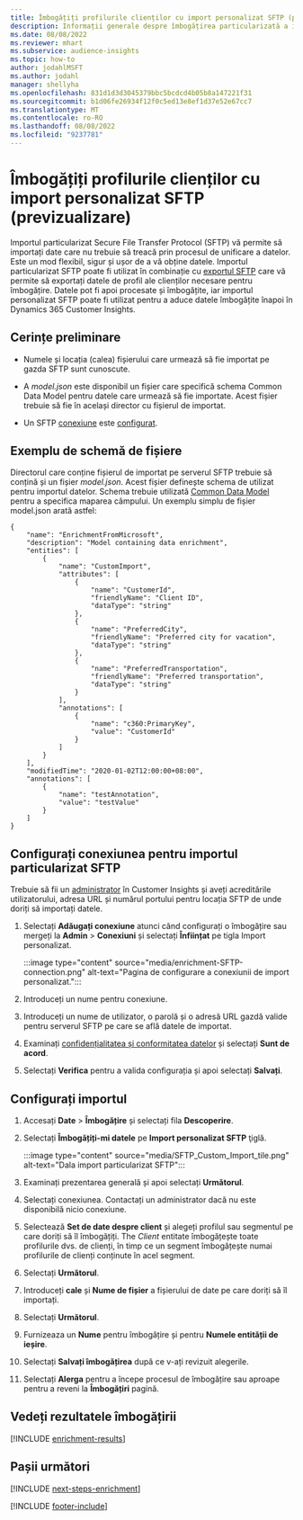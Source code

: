 ```yaml
---
title: Îmbogățiți profilurile clienților cu import personalizat SFTP (previzualizare)
description: Informații generale despre îmbogățirea particularizată a importului SFTP.
ms.date: 08/08/2022
ms.reviewer: mhart
ms.subservice: audience-insights
ms.topic: how-to
author: jodahlMSFT
ms.author: jodahl
manager: shellyha
ms.openlocfilehash: 831d1d3d3045379bbc5bcdcd4b05b8a147221f31
ms.sourcegitcommit: b1d06fe26934f12f0c5ed13e8ef1d37e52e67cc7
ms.translationtype: MT
ms.contentlocale: ro-RO
ms.lasthandoff: 08/08/2022
ms.locfileid: "9237781"
---
```

# <a name="enrich-customer-profiles-with-sftp-custom-import-preview"></a>Îmbogățiți profilurile clienților cu import personalizat SFTP (previzualizare)

Importul particularizat Secure File Transfer Protocol (SFTP) vă permite să importați date care nu trebuie să treacă prin procesul de unificare a datelor. Este un mod flexibil, sigur și ușor de a vă obține datele. Importul particularizat SFTP poate fi utilizat în combinație cu [exportul SFTP](export-sftp.md) care vă permite să exportați datele de profil ale clienților necesare pentru îmbogățire. Datele pot fi apoi procesate și îmbogățite, iar importul personalizat SFTP poate fi utilizat pentru a aduce datele îmbogățite înapoi în Dynamics 365 Customer Insights.

## <a name="prerequisites"></a>Cerințe preliminare

- Numele și locația (calea) fișierului care urmează să fie importat pe gazda SFTP sunt cunoscute.

- A *model.json* este disponibil un fișier care specifică schema Common Data Model pentru datele care urmează să fie importate. Acest fișier trebuie să fie în același director cu fișierul de importat.

- Un SFTP [conexiune](connections.md) este [configurat](#configure-the-connection-for-sftp-custom-import).

## <a name="file-schema-example"></a>Exemplu de schemă de fișiere

Directorul care conține fișierul de importat pe serverul SFTP trebuie să conțină și un fișier *model.json*. Acest fișier definește schema de utilizat pentru importul datelor. Schema trebuie utilizată [Common Data Model](/common-data-model/) pentru a specifica maparea câmpului. Un exemplu simplu de fișier model.json arată astfel:

```
{
    "name": "EnrichmentFromMicrosoft",
    "description": "Model containing data enrichment",
    "entities": [
        {
            "name": "CustomImport",
            "attributes": [
                {
                    "name": "CustomerId",
                    "friendlyName": "Client ID",
                    "dataType": "string"
                },
                {
                    "name": "PreferredCity",
                    "friendlyName": "Preferred city for vacation",
                    "dataType": "string"
                },
                {
                    "name": "PreferredTransportation",
                    "friendlyName": "Preferred transportation",
                    "dataType": "string"
                }
            ],
            "annotations": [
                {
                    "name": "c360:PrimaryKey",
                    "value": "CustomerId"
                }
            ]
        }
    ],
    "modifiedTime": "2020-01-02T12:00:00+08:00",
    "annotations": [
        {
            "name": "testAnnotation",
            "value": "testValue"
        }
    ]
}
```

## <a name="configure-the-connection-for-sftp-custom-import"></a>Configurați conexiunea pentru importul particularizat SFTP

Trebuie să fii un [administrator](permissions.md#admin) în Customer Insights și aveți acreditările utilizatorului, adresa URL și numărul portului pentru locația SFTP de unde doriți să importați datele.

1. Selectați **Adăugați conexiune** atunci când configurați o îmbogățire sau mergeți la **Admin** > **Conexiuni** și selectați **Înființat** pe tigla Import personalizat.

   :::image type="content" source="media/enrichment-SFTP-connection.png" alt-text="Pagina de configurare a conexiunii de import personalizat.":::

1. Introduceți un nume pentru conexiune.

1. Introduceți un nume de utilizator, o parolă și o adresă URL gazdă valide pentru serverul SFTP pe care se află datele de importat.

1. Examinați [confidențialitatea și conformitatea datelor](connections.md#data-privacy-and-compliance) și selectați **Sunt de acord**.

1. Selectați **Verifica** pentru a valida configurația și apoi selectați **Salvați**.

## <a name="configure-the-import"></a>Configurați importul

1. Accesați **Date** > **Îmbogățire** și selectați fila **Descoperire**.

1. Selectați **Îmbogățiți-mi datele** pe **Import personalizat SFTP** ţiglă.

   :::image type="content" source="media/SFTP_Custom_Import_tile.png" alt-text="Dala import particularizat SFTP":::

1. Examinați prezentarea generală și apoi selectați **Următorul**.

1. Selectați conexiunea. Contactați un administrator dacă nu este disponibilă nicio conexiune.

1. Selectează **Set de date despre client** și alegeți profilul sau segmentul pe care doriți să îl îmbogățiți. The *Client* entitate îmbogățește toate profilurile dvs. de clienți, în timp ce un segment îmbogățește numai profilurile de clienți conținute în acel segment.

1. Selectați **Următorul**.

1. Introduceți **cale** și **Nume de fișier** a fișierului de date pe care doriți să îl importați.

1. Selectați **Următorul**.

1. Furnizeaza un **Nume** pentru îmbogățire și pentru **Numele entității de ieșire**.

1. Selectați **Salvați îmbogățirea** după ce v-ați revizuit alegerile.

1. Selectați **Alerga** pentru a începe procesul de îmbogățire sau aproape pentru a reveni la **Îmbogățiri** pagină.

## <a name="view-enrichment-results"></a>Vedeți rezultatele îmbogățirii

[!INCLUDE [enrichment-results](includes/enrichment-results.md)]

## <a name="next-steps"></a>Pașii următori

[!INCLUDE [next-steps-enrichment](includes/next-steps-enrichment.md)]

[!INCLUDE [footer-include](includes/footer-banner.md)]
